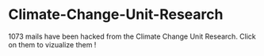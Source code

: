 # Climate-Change-Unit-Research
1073 mails have been hacked from the Climate Change Unit Research. Click on them to vizualize them !

